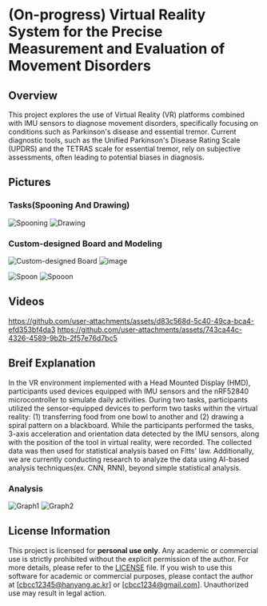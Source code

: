 # (On-progress) Virtual Reality System for the Precise Measurement and Evaluation of Movement Disorders

## Overview
This project explores the use of Virtual Reality (VR) platforms combined with IMU sensors to diagnose movement disorders, specifically focusing on conditions such as Parkinson's disease and essential tremor. 
Current diagnostic tools, such as the Unified Parkinson's Disease Rating Scale (UPDRS) and the TETRAS scale for essential tremor, rely on subjective assessments, often leading to potential biases in diagnosis.


## Pictures

### Tasks(Spooning And Drawing)

![Spooning](https://github.com/user-attachments/assets/069d922c-08e6-4958-b31a-45bf1e6ef64f)
![Drawing](https://github.com/user-attachments/assets/b0209c91-db1a-4afa-8281-6a8d4bedd9d6)

### Custom-designed Board and Modeling

![Custom-designed Board](https://github.com/user-attachments/assets/2d9a14d4-bffe-410f-ab8f-fb90dc72cccf)
![image](https://github.com/user-attachments/assets/8cd3c28d-abbb-4962-8cdd-d0971f97c1ae)

![Spoon](https://github.com/user-attachments/assets/c1b4d9aa-9c8f-45c1-8631-5044df10b772)
![Spooon](https://github.com/user-attachments/assets/ed2d272f-3ab6-48ab-9f5c-c56f41bcef15)

## Videos

https://github.com/user-attachments/assets/d83c568d-5c40-49ca-bca4-efd353bf4da3
https://github.com/user-attachments/assets/743ca44c-4326-4589-9b2b-2f57e76d7bc5

## Breif Explanation

In the VR environment implemented with a Head Mounted Display (HMD), participants used devices equipped with IMU sensors and the nRF52840 microcontroller to simulate daily activities.
During two tasks, participants utilized the sensor-equipped devices to perform two tasks within the virtual reality: (1) transferring food from one bowl to another and (2) drawing a spiral pattern on a blackboard.
While the participants performed the tasks, 3-axis acceleration and orientation data detected by the IMU sensors, along with the position of the tool in virtual reality, were recorded. The collected data was then used for statistical analysis based on Fitts' law. 
Additionally, we are currently conducting research to analyze the data using AI-based analysis techniques(ex. CNN, RNN), beyond simple statistical analysis.

### Analysis

![Graph1](https://github.com/user-attachments/assets/6136bcea-f0a0-4e9c-add3-a1bc84aa65eb)
![Graph2](https://github.com/user-attachments/assets/9125ad2f-10c6-4a30-adc2-c05c4b912036)



## License Information

This project is licensed for **personal use only**. Any academic or commercial use is strictly prohibited without the explicit permission of the author.
For more details, please refer to the [LICENSE](./LICENSE) file.
If you wish to use this software for academic or commercial purposes, please contact the author at [cbcc12345@hanyang.ac.kr] or [cbcc1234@gmail.com].
Unauthorized use may result in legal action.
